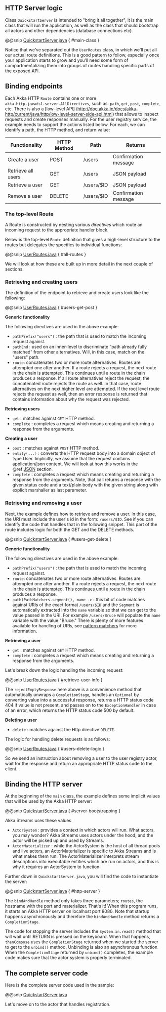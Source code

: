HTTP Server logic
-----------------

Class `QuickstartServer` is intended to "bring it all together", it is the main class that will run the application, as well 
as the class that should bootstrap all actors and other dependencies (database connections etc). 

@@snip [QuickstartServer.java]($g8src$/java/com/lightbend/akka/http/sample/QuickstartServer.java) { #main-class }

Notice that we've separated out the `UserRoutes` class, in which we'll put all our actual route definitions.
This is a good pattern to follow, especially once your application starts to grow and you'll need some form of 
compartmentalizing them into groups of routes handling specific parts of the exposed API.


## Binding endpoints

Each Akka HTTP `Route` contains one or more `akka.http.javadsl.server.AllDirectives`, such as:
`path`, `get`, `post`, `complete`, etc. There is also a [low-level API]
(http://doc.akka.io/docs/akka-http/current/java/http/low-level-server-side-api.html) that allows
to inspect requests and create responses manually. For the user registry service, the example needs
to support the actions listed below. For each, we can identify a path, the HTTP method, and return value:

| Functionality      | HTTP Method | Path       | Returns              |
|--------------------|-------------|------------|----------------------|
| Create a user      | POST        | /users     | Confirmation message |
| Retrieve all users | GET         | /users     | JSON payload         |
| Retrieve a user    | GET         | /users/$ID | JSON payload         |
| Remove a user      | DELETE      | /users/$ID | Confirmation message |

### The top-level Route

A Route is constructed by nesting various *directives* which route an incoming request to the appropriate handler block.

Below is the top-level `Route` definition that gives a high-level structure to the routes but delegates the specifics to individual functions:

@@snip [UserRoutes.java]($g8src$/java/com/lightbend/akka/http/sample/UserRoutes.java) { #all-routes }

We will look at how these are built up in more detail in the next couple of sections.

### Retrieving and creating users

The definition of the endpoint to retrieve and create users look like the following:

@@snip [UserRoutes.java]($g8src$/java/com/lightbend/akka/http/sample/UserRoutes.java) { #users-get-post }

**Generic functionality**

The following directives are used in the above example:

* `pathPrefix("users")` : the path that is used to match the incoming request against.
* `pathEnd` : used on an inner-level to discriminate “path already fully matched” from other alternatives. Will, in this 
case, match on the "users" path.
* `route`: concatenates two or more route alternatives. Routes are attempted one after another. If a route rejects a request,
the next route in the chain is attempted. This continues until a route in the chain produces a response. If all route
alternatives reject the request, the concatenated route rejects the route as well. In that case, route alternatives on
the next higher level are attempted. If the root level route rejects the request as well, then an error response is
returned that contains information about why the request was rejected.

**Retrieving users**

* `get` : matches against `GET` HTTP method.
* `complete` : completes a request which means creating and returning a response from the arguments.

**Creating a user**

* `post` : matches against `POST` HTTP method.
* `entity(...)` : converts the HTTP request body into a domain object of type User. Implicitly, we assume that
the request contains application/json content. We will look at how this works in the @ref:[JSON](json.md) section.
* `complete` : completes a request which means creating and returning a response from the arguments. Note, that call 
returns a response with the given status code and a text/plain body with the given string along with explicit
marshaller as last parameter.

### Retrieving and removing a user

Next, the example defines how to retrieve and remove a user. In this case, the URI must include the user's id in
the form: `/users/$ID`. See if you can identify the code that handles that in the following snippet. This part of the route
includes logic for both the GET and the DELETE methods.

@@snip [QuickstartServer.java]($g8src$/java/com/lightbend/akka/http/sample/UserRoutes.java) { #users-get-delete }

**Generic functionality**

The following directives are used in the above example:

* `pathPrefix("users")` : the path that is used to match the incoming request against.
* `route`: concatenates two or more route alternatives. Routes are attempted one after another. If a route rejects a
request, the next route in the chain is attempted. This continues until a route in the chain produces a response.
* `path(PathMatchers.segment(), name ->` : this bit of code matches against URIs of the exact format `/users/$ID` and the
`Segment` is automatically extracted into the `name` variable so that we can get to the value passed in the URI.
For example `/users/Bruce` will populate the `name` variable with the value "Bruce." There is plenty of more features
available for handling of URIs, see
[pattern matchers](http://doc.akka.io/docs/akka-http/current/java/http/routing-dsl/path-matchers.html#basic-pathmatchers)
for more information.

**Retrieving a user**

* `get` : matches against `GET` HTTP method.
* `complete` : completes a request which means creating and returning a response from the arguments.

Let's break down the logic handling the incoming request:

@@snip [UserRoutes.java]($g8src$/java/com/lightbend/akka/http/sample/UserRoutes.java) { #retrieve-user-info }

The `rejectEmptyResponse` here above is a convenience method that automatically unwraps a `CompletionStage`, handles an `Optional`
by converting value into a successful response, returns a HTTP status code 404 if value is not present, and passes on to the
`ExceptionHandler` in case of an error, which returns the HTTP status code 500 by default.

**Deleting a user**

* `delete` : matches against the Http directive `DELETE`.

The logic for handling delete requests is as follows:

@@snip [UserRoutes.java]($g8src$/java/com/lightbend/akka/http/sample/UserRoutes.java) { #users-delete-logic }

So we send an instruction about removing a user to the user registry actor, wait for the response and return an
appropriate HTTP status code to the client.


## Binding the HTTP server

At the beginning of the `main` class, the example defines some implicit values that will be used by the Akka HTTP server:

@@snip [QuickstartServer.java]($g8src$/java/com/lightbend/akka/http/sample/QuickstartServer.java) { #server-bootstrapping }

Akka Streams uses these values:

* `ActorSystem` : provides a context in which actors will run. What actors, you may wonder? Akka Streams uses actors
 under the hood, and the actor will be picked up and used by Streams.
* `ActorMaterializer` : while the ActorSystem is the host of all thread pools and live actors, an ActorMaterializer
is specific to Akka Streams and is what makes them run. The ActorMaterializer interprets stream descriptions into
executable entities which are run on actors, and this is why it requires an ActorSystem to function.

Further down in `QuickstartServer.java`, you will find the code to instantiate the server:

@@snip [QuickstartServer.java]($g8src$/java/com/lightbend/akka/http/sample/QuickstartServer.java) { #http-server }

The `bindAndHandle` method only takes three parameters; `routes`, the hostname with the port and materializer. 
That's it! When this program runs, it starts an Akka HTTP server on localhost port 8080. Note that startup happens
asynchronously and therefore the `bindAndHandle` method returns a `CompletionStage`.

The code for stopping the server includes the `System.in.read()` method that will wait until RETURN is pressed on
the keyboard. When that happens, `thenCompose` uses the `CompletionStage` returned when we started the server to get 
to the `unbind()` method. Unbinding is also an asynchronous function. When the `CompletionStage` returned by `unbind()`
 completes, the example code makes sure that the actor system is properly terminated.

## The complete server code

Here is the complete server code used in the sample:

@@snip [QuickstartServer.java]($g8src$/java/com/lightbend/akka/http/sample/QuickstartServer.java)

Let's move on to the actor that handles registration.
